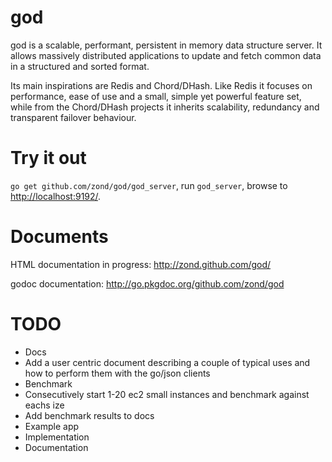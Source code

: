 god
===

god is a scalable, performant, persistent in memory data structure server. It allows massively distributed applications to update and fetch common data in a structured and sorted format.

Its main inspirations are Redis and Chord/DHash. Like Redis it focuses on performance, ease of use and a small, simple yet powerful feature set, while from the Chord/DHash projects it inherits scalability, redundancy and transparent failover behaviour.

# Try it out

<code>go get github.com/zond/god/god_server</code>, run <code>god_server</code>, browse to <a href="http://localhost:9192/">http://localhost:9192/</a>.

# Documents

HTML documentation in progress: http://zond.github.com/god/

godoc documentation: http://go.pkgdoc.org/github.com/zond/god

# TODO

* Docs
 * Add a user centric document describing a couple of typical uses and how to perform them with the go/json clients
* Benchmark
 * Consecutively start 1-20 ec2 small instances and benchmark against eachs ize
 * Add benchmark results to docs
* Example app
 * Implementation
 * Documentation
